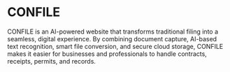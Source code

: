 # CONFILE
CONFILE is an AI-powered website that transforms traditional filing into a seamless, digital experience. By combining document capture, AI-based text recognition, smart file conversion, and secure cloud storage, CONFILE makes it easier for businesses and professionals to handle contracts, receipts, permits, and records.
